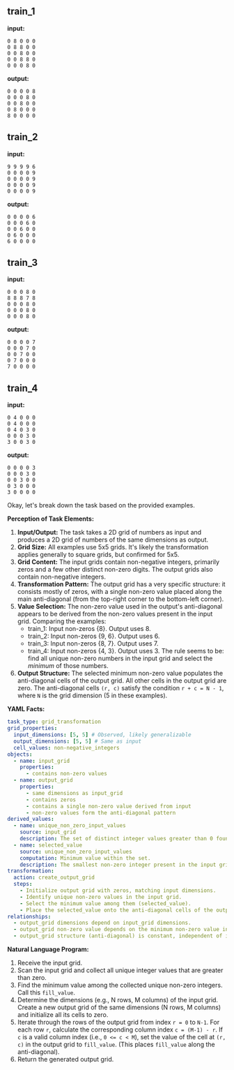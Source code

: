 
## train_1

**input:**
```
0 8 0 0 0
0 8 8 0 0
0 0 8 0 0
0 0 8 8 0
0 0 0 8 0
```


**output:**
```
0 0 0 0 8
0 0 0 8 0
0 0 8 0 0
0 8 0 0 0
8 0 0 0 0
```


## train_2

**input:**
```
9 9 9 9 6
0 0 0 0 9
0 0 0 0 9
0 0 0 0 9
0 0 0 0 9
```


**output:**
```
0 0 0 0 6
0 0 0 6 0
0 0 6 0 0
0 6 0 0 0
6 0 0 0 0
```


## train_3

**input:**
```
0 0 0 8 0
8 8 8 7 8
0 0 0 8 0
0 0 0 8 0
0 0 0 8 0
```


**output:**
```
0 0 0 0 7
0 0 0 7 0
0 0 7 0 0
0 7 0 0 0
7 0 0 0 0
```


## train_4

**input:**
```
0 4 0 0 0
0 4 0 0 0
0 4 0 3 0
0 0 0 3 0
3 0 0 3 0
```


**output:**
```
0 0 0 0 3
0 0 0 3 0
0 0 3 0 0
0 3 0 0 0
3 0 0 0 0
```

Okay, let's break down the task based on the provided examples.

**Perception of Task Elements:**

1.  **Input/Output:** The task takes a 2D grid of numbers as input and produces a 2D grid of numbers of the same dimensions as output.
2.  **Grid Size:** All examples use 5x5 grids. It's likely the transformation applies generally to square grids, but confirmed for 5x5.
3.  **Grid Content:** The input grids contain non-negative integers, primarily zeros and a few other distinct non-zero digits. The output grids also contain non-negative integers.
4.  **Transformation Pattern:** The output grid has a very specific structure: it consists mostly of zeros, with a single non-zero value placed along the main anti-diagonal (from the top-right corner to the bottom-left corner).
5.  **Value Selection:** The non-zero value used in the output's anti-diagonal appears to be derived from the non-zero values present in the input grid. Comparing the examples:
    *   train\_1: Input non-zeros {8}. Output uses 8.
    *   train\_2: Input non-zeros {9, 6}. Output uses 6.
    *   train\_3: Input non-zeros {8, 7}. Output uses 7.
    *   train\_4: Input non-zeros {4, 3}. Output uses 3.
    The rule seems to be: find all unique non-zero numbers in the input grid and select the *minimum* of those numbers.
6.  **Output Structure:** The selected minimum non-zero value populates the anti-diagonal cells of the output grid. All other cells in the output grid are zero. The anti-diagonal cells `(r, c)` satisfy the condition `r + c = N - 1`, where `N` is the grid dimension (5 in these examples).

**YAML Facts:**


```yaml
task_type: grid_transformation
grid_properties:
  input_dimensions: [5, 5] # Observed, likely generalizable
  output_dimensions: [5, 5] # Same as input
  cell_values: non-negative_integers
objects:
  - name: input_grid
    properties:
      - contains non-zero values
  - name: output_grid
    properties:
      - same dimensions as input_grid
      - contains zeros
      - contains a single non-zero value derived from input
      - non-zero values form the anti-diagonal pattern
derived_values:
  - name: unique_non_zero_input_values
    source: input_grid
    description: The set of distinct integer values greater than 0 found in the input grid.
  - name: selected_value
    source: unique_non_zero_input_values
    computation: Minimum value within the set.
    description: The smallest non-zero integer present in the input grid.
transformation:
  action: create_output_grid
  steps:
    - Initialize output grid with zeros, matching input dimensions.
    - Identify unique non-zero values in the input grid.
    - Select the minimum value among them (selected_value).
    - Place the selected_value onto the anti-diagonal cells of the output grid.
relationships:
  - output_grid dimensions depend on input_grid dimensions.
  - output_grid non-zero value depends on the minimum non-zero value in input_grid.
  - output_grid structure (anti-diagonal) is constant, independent of input values (except for the value placed).
```


**Natural Language Program:**

1.  Receive the input grid.
2.  Scan the input grid and collect all unique integer values that are greater than zero.
3.  Find the minimum value among the collected unique non-zero integers. Call this `fill_value`.
4.  Determine the dimensions (e.g., N rows, M columns) of the input grid. Create a new output grid of the same dimensions (N rows, M columns) and initialize all its cells to zero.
5.  Iterate through the rows of the output grid from index `r = 0` to `N-1`. For each row `r`, calculate the corresponding column index `c = (M-1) - r`. If `c` is a valid column index (i.e., `0 <= c < M`), set the value of the cell at `(r, c)` in the output grid to `fill_value`. (This places `fill_value` along the anti-diagonal).
6.  Return the generated output grid.
